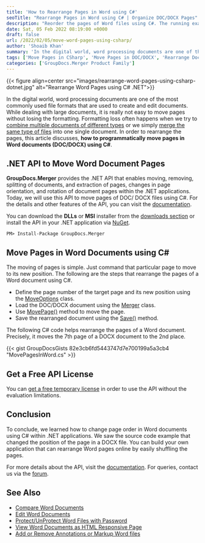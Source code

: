 ```yaml
---
title: 'How to Rearrange Pages in Word using C#'
seoTitle: "Rearrange Pages in Word using C# | Organize DOC/DOCX Pages"
description: "Reorder the pages of Word files using C#. The running example shows how to change the order of pages in DOC/DOCX files using the .NET API."
date: Sat, 05 Feb 2022 08:19:00 +0000
draft: false
url: /2022/02/05/move-word-pages-using-csharp/
author: 'Shoaib Khan'
summary: 'In the digital world, word processing documents are one of the most commonly used file formats that are used to create and edit documents. While dealing with large documents, it is really not easy to move pages without losing the formatting. Formatting loss often happens when we try to [combine multiple documents of different types](https://blog.groupdocs.com/2021/05/04/merge-multiple-file-types-using-csharp/) or we simply [merge the same type of files](https://blog.groupdocs.com/2020/08/19/merge-pdf-word-excel-ppt-files-in-csharp/) into one single document. In order to rearrange the pages, this article discusses, **how to programmatically move pages in Word documents (DOC/DOCX) using C#**.'
tags: ['Move Pages in CSharp', 'Move Pages in DOC/DOCX', 'Rearrange Document', 'Rearrange Document Pages in CSharp', 'Rearrange pages in CSharp', 'Rearrange pages in Word']
categories: ['GroupDocs.Merger Product Family']
---
```




{{< figure align=center src="images/rearrange-word-pages-using-csharp-dotnet.jpg" alt="Rearrange Word Pages using C# .NET">}}


In the digital world, word processing documents are one of the most commonly used file formats that are used to create and edit documents. While dealing with large documents, it is really not easy to move pages without losing the formatting. Formatting loss often happens when we try to [combine multiple documents of different types](https://blog.groupdocs.com/2021/05/04/merge-multiple-file-types-using-csharp/) or we simply [merge the same type of files](https://blog.groupdocs.com/2020/08/19/merge-pdf-word-excel-ppt-files-in-csharp/) into one single document. In order to rearrange the pages, this article discusses, **how to programmatically move pages in Word documents (DOC/DOCX) using C#**.

## .NET API to Move Word Document Pages

**GroupDocs.Merger** provides the .NET API that enables moving, removing, splitting of documents, and extraction of pages, changes in page orientation, and rotation of document pages within the .NET applications. Today, we will use this API to move pages of DOC/ DOCX files using C#. For the details and other features of the API, you can visit the [documentation](https://docs.groupdocs.com/merger/).

You can download the **DLLs** or **MSI** installer from the [downloads section](https://downloads.groupdocs.com/merger) or install the API in your .NET application via [NuGet](https://www.nuget.org/packages/groupdocs.merger).

```
PM> Install-Package GroupDocs.Merger
```

## Move Pages in Word Documents using C#

The moving of pages is simple. Just command that particular page to move to its new position. The following are the steps that rearrange the pages of a Word document using C#.

*   Define the page number of the target page and its new position using the [MoveOptions](https://apireference.groupdocs.com/merger/net/groupdocs.merger.domain.options/moveoptions) class.
*   Load the DOC/DOCX document using the [Merger](https://apireference.groupdocs.com/merger/net/groupdocs.merger/merger) class.
*   Use [MovePage()](https://apireference.groupdocs.com/merger/net/groupdocs.merger/merger/methods/movepage) method to move the page.
*   Save the rearranged document using the [Save()](https://apireference.groupdocs.com/merger/net/groupdocs.merger/merger/methods/save/index) method.

The following C# code helps rearrange the pages of a Word document. Precisely, it moves the 7th page of a DOCX document to the 2nd place.

{{< gist GroupDocsGists 82e3cb6fd5443747d7e700199a5a3cb4 "MovePagesInWord.cs" >}}

## Get a Free API License

You can [get a free temporary license](https://purchase.groupdocs.com/temporary-license) in order to use the API without the evaluation limitations.

## Conclusion

To conclude, we learned how to change page order in Word documents using C# within .NET applications. We saw the source code example that changed the position of the page in a DOCX file. You can build your own application that can rearrange Word pages online by easily shuffling the pages.

For more details about the API, visit the [documentation](https://docs.groupdocs.com/merger/net). For queries, contact us via the [forum](https://forum.groupdocs.com/).

## See Also

*   [Compare Word Documents](https://blog.groupdocs.com/2021/12/01/compare-word-documents-using-csharp/)
*   [Edit Word Documents](https://blog.groupdocs.com/2021/03/26/edit-word-documents-in-csharp/)
*   [Protect/UnProtect Word Files with Password](https://blog.groupdocs.com/2021/11/27/password-protect-word-documents-using-csharp/)
*   [View Word Documents as HTML Responsive Page](https://blog.groupdocs.com/2021/08/28/view-word-documents-as-html-responsive-page-using-csharp/)
*   [Add or Remove Annotations or Markup Word files](https://blog.groupdocs.com/2021/06/23/annotate-word-documents-using-csharp/)




